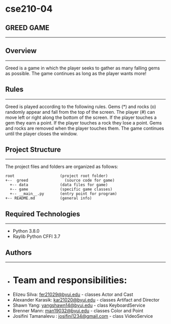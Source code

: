 # cse210-04
## GREED GAME 
---
## Overview
---
Greed is a game in which the player seeks to gather as many falling gems as possible. The game continues as long as the player wants more!

## Rules
---
Greed is played according to the following rules.
Gems (*) and rocks (o) randomly appear and fall from the top of the screen.
The player (#) can move left or right along the bottom of the screen.
If the player touches a gem they earn a point.
If the player touches a rock they lose a point.
Gems and rocks are removed when the player touches them.
The game continues until the player closes the window.

## Project Structure
---
The project files and folders are organized as follows:
```
root                    (project root folder)
+--  greed                (source code for game)
  +-- data              (data files for game)
  +-- game              (specific game classes)
  +-- __main__.py       (entry point for program)
+-- README.md           (general info)
```

## Required Technologies
---
* Python 3.8.0
* Raylib Python CFFI 3.7

## Authors
---
* # Team and responsibilities: 
* Elizeu Silva: fer21029@byui.edu - classes Actor and Cast
* Alexander Karasik: kar21020@byui.edu - classes Artifact and Director
* Shawn Yang: yangshawn14@byui.edu - class KeyboardService
* Brenner Mann: man19032@byui.edu - classes Color and Point
* Josifini Tamanalevu : josifini1234@gmail.com - class VideoService


